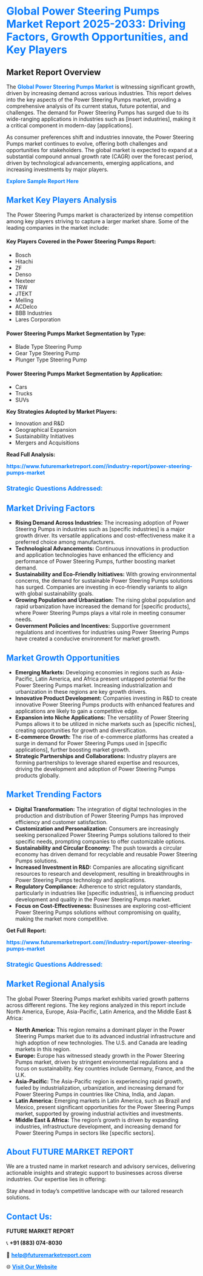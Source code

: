 <h1 style="color: #007BFF;">Global Power Steering Pumps Market Report 2025-2033: Driving Factors, Growth Opportunities, and Key Players</h1>

<section id="overview">
<h2>Market Report Overview</h2>
<p>The <a href="https://www.futuremarketreport.com//industry-report/power-steering-pumps-market" style="color: #007BFF; text-decoration: none;"><strong>Global Power Steering Pumps Market</strong></a> is witnessing significant growth, driven by increasing demand across various industries. This report delves into the key aspects of the Power Steering Pumps market, providing a comprehensive analysis of its current status, future potential, and challenges. The demand for Power Steering Pumps has surged due to its wide-ranging applications in industries such as [insert industries], making it a critical component in modern-day [applications].</p>
<p>As consumer preferences shift and industries innovate, the Power Steering Pumps market continues to evolve, offering both challenges and opportunities for stakeholders. The global market is expected to expand at a substantial compound annual growth rate (CAGR) over the forecast period, driven by technological advancements, emerging applications, and increasing investments by major players.</p>
</section>

<section id="overview">
<p><a href="https://www.futuremarketreport.com//request-sample/reportId=58150" style="color: #007BFF; text-decoration: none;"><strong>Explore Sample Report Here</strong></a></p>
</section>

<section id="key-players">
<h2 style="color: #007BFF;">Market Key Players Analysis</h2>
<p>The Power Steering Pumps market is characterized by intense competition among key players striving to capture a larger market share. Some of the leading companies in the market include:</p>
<h4>Key Players Covered in the Power Steering Pumps Report:</h4>
<ul><li>Bosch</li><li>Hitachi</li><li>ZF</li><li>Denso</li><li>Nexteer</li><li>TRW</li><li>JTEKT</li><li>Melling</li><li>ACDelco</li><li>BBB Industries</li><li>Lares Corporation</li></ul>
<h4>Power Steering Pumps Market Segmentation by Type:</h4>
<ul><li>Blade Type Steering Pump</li><li>Gear Type Steering Pump</li><li>Plunger Type Steering Pump</li></ul>

<h4>Power Steering Pumps Market Segmentation by Application:</h4>
<ul><li>Cars</li><li>Trucks</li><li>SUVs</li></ul>
<p><strong>Key Strategies Adopted by Market Players:</strong></p>
<ul>
<li>Innovation and R&D</li>
<li>Geographical Expansion</li>
<li>Sustainability Initiatives</li>
<li>Mergers and Acquisitions</li>
</ul>
</section>

<section>
<p><strong>Read Full Analysis: </strong></p><a href="https://www.futuremarketreport.com//industry-report/power-steering-pumps-market" style="color: #007BFF; text-decoration: none;"><strong>https://www.futuremarketreport.com//industry-report/power-steering-pumps-market</strong></a>
<h3 style="color: #007BFF;">Strategic Questions Addressed:</h3>
</section>

<section id="driving-factors">
<h2 style="color: #007BFF;">Market Driving Factors</h2>
<ul>
<li><strong>Rising Demand Across Industries:</strong> The increasing adoption of Power Steering Pumps in industries such as [specific industries] is a major growth driver. Its versatile applications and cost-effectiveness make it a preferred choice among manufacturers.</li>
<li><strong>Technological Advancements:</strong> Continuous innovations in production and application technologies have enhanced the efficiency and performance of Power Steering Pumps, further boosting market demand.</li>
<li><strong>Sustainability and Eco-Friendly Initiatives:</strong> With growing environmental concerns, the demand for sustainable Power Steering Pumps solutions has surged. Companies are investing in eco-friendly variants to align with global sustainability goals.</li>
<li><strong>Growing Population and Urbanization:</strong> The rising global population and rapid urbanization have increased the demand for [specific products], where Power Steering Pumps plays a vital role in meeting consumer needs.</li>
<li><strong>Government Policies and Incentives:</strong> Supportive government regulations and incentives for industries using Power Steering Pumps have created a conducive environment for market growth.</li>
</ul>
</section>

<section id="growth-opportunities">
<h2 style="color: #007BFF;">Market Growth Opportunities</h2>
<ul>
<li><strong>Emerging Markets:</strong> Developing economies in regions such as Asia-Pacific, Latin America, and Africa present untapped potential for the Power Steering Pumps market. Increasing industrialization and urbanization in these regions are key growth drivers.</li>
<li><strong>Innovative Product Development:</strong> Companies investing in R&D to create innovative Power Steering Pumps products with enhanced features and applications are likely to gain a competitive edge.</li>
<li><strong>Expansion into Niche Applications:</strong> The versatility of Power Steering Pumps allows it to be utilized in niche markets such as [specific niches], creating opportunities for growth and diversification.</li>
<li><strong>E-commerce Growth:</strong> The rise of e-commerce platforms has created a surge in demand for Power Steering Pumps used in [specific applications], further boosting market growth.</li>
<li><strong>Strategic Partnerships and Collaborations:</strong> Industry players are forming partnerships to leverage shared expertise and resources, driving the development and adoption of Power Steering Pumps products globally.</li>
</ul>
</section>

<section id="trending-factors">
<h2 style="color: #007BFF;">Market Trending Factors</h2>
<ul>
<li><strong>Digital Transformation:</strong> The integration of digital technologies in the production and distribution of Power Steering Pumps has improved efficiency and customer satisfaction.</li>
<li><strong>Customization and Personalization:</strong> Consumers are increasingly seeking personalized Power Steering Pumps solutions tailored to their specific needs, prompting companies to offer customizable options.</li>
<li><strong>Sustainability and Circular Economy:</strong> The push towards a circular economy has driven demand for recyclable and reusable Power Steering Pumps solutions.</li>
<li><strong>Increased Investment in R&D:</strong> Companies are allocating significant resources to research and development, resulting in breakthroughs in Power Steering Pumps technology and applications.</li>
<li><strong>Regulatory Compliance:</strong> Adherence to strict regulatory standards, particularly in industries like [specific industries], is influencing product development and quality in the Power Steering Pumps market.</li>
<li><strong>Focus on Cost-Effectiveness:</strong> Businesses are exploring cost-efficient Power Steering Pumps solutions without compromising on quality, making the market more competitive.</li>
</ul>
</section>

<section>
<p><strong>Get Full Report: </strong></p><a href="https://www.futuremarketreport.com//industry-report/power-steering-pumps-market" style="color: #007BFF; text-decoration: none;"><strong>https://www.futuremarketreport.com//industry-report/power-steering-pumps-market</strong></a>
<h3 style="color: #007BFF;">Strategic Questions Addressed:</h3>
</section>


<section id="regional-analysis">
<h2 style="color: #007BFF;">Market Regional Analysis</h2>
<p>The global Power Steering Pumps market exhibits varied growth patterns across different regions. The key regions analyzed in this report include North America, Europe, Asia-Pacific, Latin America, and the Middle East & Africa:</p>
<ul>
<li><strong>North America:</strong> This region remains a dominant player in the Power Steering Pumps market due to its advanced industrial infrastructure and high adoption of new technologies. The U.S. and Canada are leading markets in this region.</li>
<li><strong>Europe:</strong> Europe has witnessed steady growth in the Power Steering Pumps market, driven by stringent environmental regulations and a focus on sustainability. Key countries include Germany, France, and the U.K.</li>
<li><strong>Asia-Pacific:</strong> The Asia-Pacific region is experiencing rapid growth, fueled by industrialization, urbanization, and increasing demand for Power Steering Pumps in countries like China, India, and Japan.</li>
<li><strong>Latin America:</strong> Emerging markets in Latin America, such as Brazil and Mexico, present significant opportunities for the Power Steering Pumps market, supported by growing industrial activities and investments.</li>
<li><strong>Middle East & Africa:</strong> The region’s growth is driven by expanding industries, infrastructure development, and increasing demand for Power Steering Pumps in sectors like [specific sectors].</li>
</ul>
</section>

<footer>
<h2 style="color: #007BFF;">About FUTURE MARKET REPORT</h2>
<p>We are a trusted name in market research and advisory services, delivering actionable insights and strategic support to businesses across diverse industries. Our expertise lies in offering:</p>

<p>Stay ahead in today’s competitive landscape with our tailored research solutions.</p>

<h2 style="color: #007BFF;">Contact Us:</h2>
<p><strong>FUTURE MARKET REPORT</strong></p>
<p>📞 <strong>+91 (883) 074-8030</strong></p>
<p>📧 <strong><a href="mailto:help@futuremarketreport.com" style="color: #007BFF;">help@futuremarketreport.com</a></strong></p>
<p>🌐 <strong><a href="https://www.futuremarketreport.com/" style="color: #007BFF;">Visit Our Website</a></strong></p>
</footer>